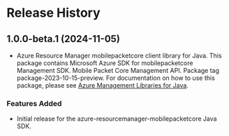 # Release History

## 1.0.0-beta.1 (2024-11-05)

- Azure Resource Manager mobilepacketcore client library for Java. This package contains Microsoft Azure SDK for mobilepacketcore Management SDK. Mobile Packet Core Management API. Package tag package-2023-10-15-preview. For documentation on how to use this package, please see [Azure Management Libraries for Java](https://aka.ms/azsdk/java/mgmt).
### Features Added

- Initial release for the azure-resourcemanager-mobilepacketcore Java SDK.
